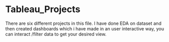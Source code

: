 # Tableau_Projects

There are six different projects in this file. I have done EDA on dataset and then created dashboards which i have made in an user interactive way, you can interact /filter data to get your desired view.
